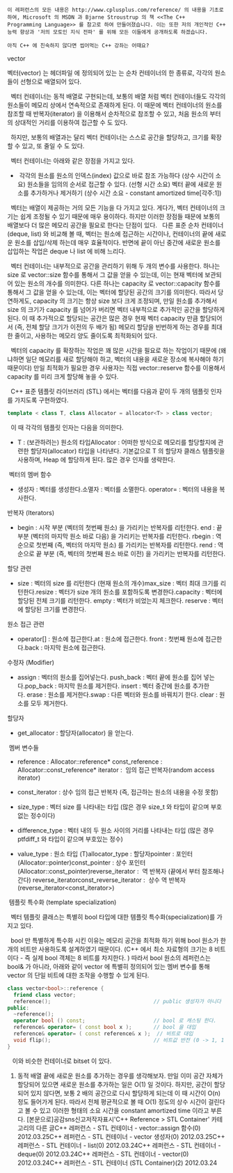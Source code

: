 

```warning
이 레퍼런스의 모든 내용은 http://www.cplusplus.com/reference/ 의 내용을 기초로 하여, Microsoft 의 MSDN 과 Bjarne Stroustrup 의 책 <<The C++ 
Programming Language>> 를 참고로 하여 만들어졌습니다. 이는 또한 저의 개인적인 C++ 능력 향상과 '저의 모토인 지식 전파' 를 위해 모든 이들에게 공개하도록 하겠습니다.
```

```info
아직 C++ 에 친숙하지 않다면 씹어먹는 C++ 강좌는 어때요?
```

vector

벡터(vector) 는 헤더파일 <vector> 에 정의되어 있는 는 순차 컨테이너의 한 종류로, 각각의 원소들이 선형으로 배열되어 있다.

  벡터 컨테이너는 동적 배열로 구현되는데, 보통의 배열 처럼 벡터 컨테이너들도 각각의 원소들이 메모리 상에서 연속적으로 존재하게 된다. 이 때문에 벡터 컨테이너의 원소를 참조할 때 반복자(iterator) 을 이용해서 순차적으로 참조할 수 있고, 처음 원소의 부터의 상대적인 거리를 이용하여 접근할 수 도 있다. 

  하지만, 보통의 배열과는 달리 벡터 컨테이너는 스스로 공간을 할당하고, 크기를 확장할 수 있고, 또 줄일 수 도 있다. 

  벡터 컨테이너는 아래와 같은 장점을 가지고 있다. 

*  각각의 원소를 원소의 인덱스(index) 값으로 바로 참조 가능하다 (상수 시간이 소요) 원소들을 임의의 순서로 접근할 수 있다. (선형 시간 소요) 벡터 끝에 새로운 원소를 추가하거나 제거하기 (상수 시간 소요 - constant amortized time[각주:1])



  벡터는 배열이 제공하는 거의 모든 기능을 다 가지고 있다. 게다가, 벡터 컨테이너의 크기는 쉽게 조정될 수 있기 때문에 매우 용이하다. 하지만 이러한 장점들 때문에 보통의 배열보다 더 많은 메모리 공간을 필요로 한다는 단점이 있다. 
  다른 표준 순차 컨테이너 (deque, list) 와 비교해 볼 때, 벡터는 원소에 접근하는 시간이나, 컨테이너의 끝에 새로운 원소를 삽입/삭제 하는데 매우 효율적이다. 반면에 끝이 아닌 중간에 새로운 원소를 삽입하는 작업은 deque 나 list 에 비해 느리다. 

  벡터 컨테이너는 내부적으로 공간을 관리하기 위해 두 개의 변수를 사용한다. 하나는 size 로 vector::size 함수를 통해서 그 값을 얻을 수 있는데, 이는 현재 벡터에 보관되어 있는 원소의 개수를 의미한다. 다른 하나는 capacity 로 vector::capacity 함수를 통해서 그 값을 얻을 수 있는데, 이는 벡터에 할당된 공간의 크기를 의미한다. 따라서 당연하게도, capacity 의 크기는 항상 size 보다 크게 조정되며, 만일 원소를 추가해서 size 의 크기가 capacity 를 넘어가 버리면 벡터 내부적으로 추가적인 공간을 할당하게 된다. 이 때 추가적으로 할당되는 공간은 많은 경우 현재 벡터 capacity 만큼 할당되어서 (즉, 전체 할당 크기가 이전의 두 배가 됨) 메모리 할당을 빈번하게 하는 경우를 최대한 줄이고, 사용하는 메모리 양도 줄이도록 최적화되어 있다.

  벡터의 capacity 를 확장하는 작업은 꽤 많은 시간을 필요로 하는 작업이기 때문에 (왜냐하면 일단 메모리를 새로 할당해야 하고, 벡터의 내용을 새로운 장소에 복사해야 하기 때문이다) 만일 최적화가 필요한 경우 사용자는 직접 vector::reserve 함수를 이용해서 capacity 를 미리 크게 할당해 놓을 수 있다.   

  C++ 표준 템플릿 라이브러리 (STL) 에서는 벡터를 다음과 같이 두 개의 템플릿 인자를 가지도록 구현하였다.

```cpp
template < class T, class Allocator = allocator<T> > class vector;
```


  이 때 각각의 템플릿 인자는 다음을 의미한다.
* T : (보관하려는) 원소의 타입Allocator : 어떠한 방식으로 메모리를 할당할지에 관련한 할당자(allocator) 타입을 나타낸다. 기본값으로 T 의 할당자 클래스 템플릿을 사용하며, Heap 에 할당하게 된다. 많은 경우 인자를 생략한다. 

 벡터의 멤버 함수

* 생성자 : 벡터를 생성한다.소멸자 : 벡터를 소멸한다. operator= : 벡터의 내용을 복사한다. 

반복자 (Iterators)

* begin : 시작 부분 (벡터의 첫번째 원소) 을 가리키는 반복자를 리턴한다. 
end : 끝 부분 (벡터의 마지막 원소 바로 다음) 을 가리키는 반복자를 리턴한다. rbegin : 역순으로 첫번째 (즉, 벡터의 마지막 원소) 를 가리키는 반복자를 리턴한다. rend : 역순으로 끝 부분 (즉, 벡터의 첫번째 원소 바로 이전) 을 가리키는 반복자를 리턴한다. 

할당 관련

* size : 벡터의 size 를 리턴한다 (현재 원소의 개수)max_size : 벡터 최대 크기를 리턴한다.resize : 벡터가 size 개의 원소를 포함하도록 변경한다.capacity : 벡터에 할당된 전체 크기를 리턴한다. empty : 벡터가 비었는지 체크한다. reserve : 벡터에 할당된 크기를 변경한다.

원소 접근 관련

* operator[] : 원소에 접근한다.at : 원소에 접근한다. front : 첫번째 원소에 접근한다.back : 마지막 원소에 접근한다. 

수정자 (Modifier)

* assign : 벡터의 원소를 집어넣는다. push_back : 벡터 끝에 원소를 집어 넣는다.pop_back : 마지막 원소를 제거한다. insert : 벡터 중간에 원소를 추가한다. erase : 원소를 제거한다.swap : 다른 벡터와 원소를 바꿔치기 한다. 
clear : 원소를 모두 제거한다. 

할당자

* get_allocator : 할당자(allocator) 을 얻는다.


 멤버 변수들

* reference : Allocator::reference* const_reference :  Allocator::const_reference* iterator :  임의 접근 반복자(random access iterator)

* const_iterator : 상수 임의 접근 반복자 (즉, 접근하는 원소의 내용을 수정 못함)

* size_type : 벡터 size 를 나타내는 타입 (많은 경우 size_t 와 타입이 같으며 부호없는 정수이다)

* difference_type : 벡터 내의 두 원소 사이의 거리를 나타내는 타입 (많은 경우 ptfdiff_t 와 타입이 같으며 부호있는 정수) 


* value_type : 원소 타입 (T)allocator_type : 할당자pointer : 포인터 (Allocator::pointer)const_pointer : 상수 포인터 (Allocator::const_pointer)reverse_iterator :  역 반복자 (끝에서 부터 참조해나간다) reverse_iterator<iterator>const_reverse_iterator :  상수 역 반복자 (reverse_iterator<const_iterator>)

 템플릿 특수화 (template specialization)


  벡터 템플릿 클래스는 특별히 bool 타입에 대한 템플릿 특수화(specialization)를 가지고 있다.

  bool 만 특별하게 특수화 시킨 이유는 메모리 공간을 최적화 하기 위해 bool 원소가 한 개의 비트만 사용하도록 설계하였기 때문이다. (C++ 에서 최소 자료형의 크기는 8 비트 이다 - 즉 실제 bool 객체는 8 비트를 차지한다. ) 따라서 bool 원소의 레퍼런스는 bool& 가 아니라, 아래와 같이 vector<bool> 에 특별히 정의되어 있는 멤버 변수를 통해 vector<bool> 의 단일 비트에 대한 조작을 수행할 수 있게 된다.


```cpp
class vector<bool>::reference {
  friend class vector;
  reference();                                 // public 생성자가 아니다
public:
  ~reference();
  operator bool () const;                      // bool 로 캐스팅 한다. 
  reference& operator= ( const bool x );       // bool 을 대입
  reference& operator= ( const reference& x );  // 비트로 대입
  void flip();                                 // 비트값 반전 (0 -> 1, 1 -> 0)
}
```


   이와 비슷한 컨테이너로 bitset 이 있다.


1. 동적 배열 끝에 새로운 원소를 추가하는 경우를 생각해보자. 만일 이미 공간 자체가 할당되어 있으면 새로운 원소를 추가하는 일은 O(1) 일 것이다. 하지만, 공간이 할당되어 있지 않다면, 보통 2 배의 공간으로 다시 할당하게 되는데 이 때 시간이 O(n) 정도 들어가게 된다. 따라서 전체 평균적으로 볼 때 O(1) 정도의 상수 시간이 걸린다고 볼 수 있고 이러한 형태의 소요 시간을 constant amortized time 이라고 부른다.  [본문으로]공감sns신고저작자표시'C++ Reference > STL Container' 카테고리의 다른 글C++ 레퍼런스 - STL 컨테이너 - vector::assign 함수(0)
2012.03.25C++ 레퍼런스 - STL 컨테이너 - vector 생성자(0)
2012.03.25C++ 레퍼런스 - STL 컨테이너 - list(0)
2012.03.24C++ 레퍼런스 - STL 컨테이너 - deque(0)
2012.03.24C++ 레퍼런스 - STL 컨테이너 - vector(0)
2012.03.24C++ 레퍼런스 - STL 컨테이너 (STL Container)(2)
2012.03.24

